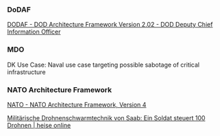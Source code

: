 ### DoDAF

[DODAF - DOD Architecture Framework Version 2.02 - DOD Deputy Chief Information Officer](https://dodcio.defense.gov/library/dod-architecture-framework/)
### MDO

DK Use Case: Naval use case targeting possible sabotage of critical infrastructure

### NATO Architecture Framework

[NATO - NATO Architecture Framework, Version 4](https://www.nato.int/cps/en/natohq/topics_157575.htm)

[Militärische Drohnenschwarmtechnik von Saab: Ein Soldat steuert 100 Drohnen | heise online](https://www.heise.de/news/Militaerische-Drohnenschwarmtechnik-von-Saab-Ein-Soldat-steuert-100-Drohnen-10244773.html)



